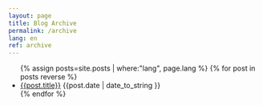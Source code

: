 ```yaml
---
layout: page
title: Blog Archive
permalink: /archive
lang: en
ref: archive
---
```


<div class="archives">
  <ul>
    {% assign posts=site.posts | where:"lang", page.lang %}
    {% for post in posts reverse %}
    	<li>
        <a href="{{post.url}}">{{post.title}}</a>
        <span class="archive-post-date">{{post.date | date_to_string }}</span>
      </li>
    {% endfor %}
  </ul>
</div>